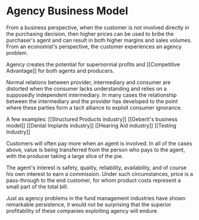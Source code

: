 # Agency Business Model

From a business perspective, when the customer is not involved directly in the purchasing decision, then higher prices can be used to bribe the purchaser's agent and can result in both higher margins and sales volumes. From an economist's perspective, the customer experiences an agency problem.

Agency creates the potential for supernormal profits and [[Competitive Advantage]] for both agents and producers.

Normal relations between provider, intermediary and consumer are distorted when the consumer lacks understanding and relies on a supposedly independent intermediary. In many cases the relationship between the intermediary and the provider has developed to the point where these parties form a tacit alliance to exploit consumer ignorance.

A few examples:
[[Structured Products industry]]
[[Geberit's business model]]
[[Dental Implants industry]]
[[Hearing Aid industry]]
[[Testing Industry]]

Customers will often pay more when an agent is involved. In all of the cases above, value is being transferred from the person who pays to the agent, with the producer taking a large slice of the pie. 

The agent's interest is safety, quality, reliability, availability, and of course his own interest to earn a commission. Under such circumstances, price is a pass-through to the end customer, for whom product costs represent a small part of the total bill.


Just as agency problems in the fund management industries have shown remarkable persistence, it would not be surprising that the superior profitability of these companies exploiting agency will endure.
